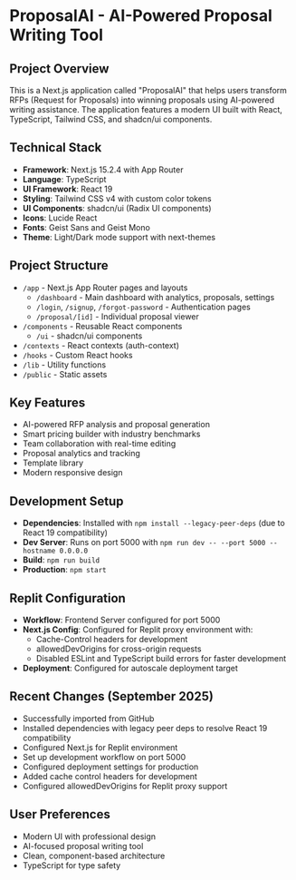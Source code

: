 # ProposalAI - AI-Powered Proposal Writing Tool

## Project Overview
This is a Next.js application called "ProposalAI" that helps users transform RFPs (Request for Proposals) into winning proposals using AI-powered writing assistance. The application features a modern UI built with React, TypeScript, Tailwind CSS, and shadcn/ui components.

## Technical Stack
- **Framework**: Next.js 15.2.4 with App Router
- **Language**: TypeScript
- **UI Framework**: React 19
- **Styling**: Tailwind CSS v4 with custom color tokens
- **UI Components**: shadcn/ui (Radix UI components)
- **Icons**: Lucide React
- **Fonts**: Geist Sans and Geist Mono
- **Theme**: Light/Dark mode support with next-themes

## Project Structure
- `/app` - Next.js App Router pages and layouts
  - `/dashboard` - Main dashboard with analytics, proposals, settings
  - `/login`, `/signup`, `/forgot-password` - Authentication pages
  - `/proposal/[id]` - Individual proposal viewer
- `/components` - Reusable React components
  - `/ui` - shadcn/ui components
- `/contexts` - React contexts (auth-context)
- `/hooks` - Custom React hooks
- `/lib` - Utility functions
- `/public` - Static assets

## Key Features
- AI-powered RFP analysis and proposal generation
- Smart pricing builder with industry benchmarks
- Team collaboration with real-time editing
- Proposal analytics and tracking
- Template library
- Modern responsive design

## Development Setup
- **Dependencies**: Installed with `npm install --legacy-peer-deps` (due to React 19 compatibility)
- **Dev Server**: Runs on port 5000 with `npm run dev -- --port 5000 --hostname 0.0.0.0`
- **Build**: `npm run build`
- **Production**: `npm start`

## Replit Configuration
- **Workflow**: Frontend Server configured for port 5000
- **Next.js Config**: Configured for Replit proxy environment with:
  - Cache-Control headers for development
  - allowedDevOrigins for cross-origin requests
  - Disabled ESLint and TypeScript build errors for faster development
- **Deployment**: Configured for autoscale deployment target

## Recent Changes (September 2025)
- Successfully imported from GitHub
- Installed dependencies with legacy peer deps to resolve React 19 compatibility
- Configured Next.js for Replit environment
- Set up development workflow on port 5000
- Configured deployment settings for production
- Added cache control headers for development
- Configured allowedDevOrigins for Replit proxy support

## User Preferences
- Modern UI with professional design
- AI-focused proposal writing tool
- Clean, component-based architecture
- TypeScript for type safety